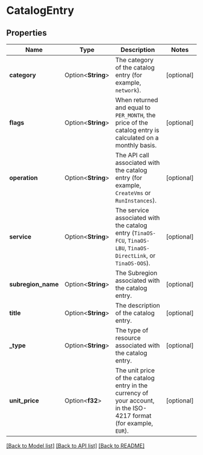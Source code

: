 # CatalogEntry

## Properties

Name | Type | Description | Notes
------------ | ------------- | ------------- | -------------
**category** | Option<**String**> | The category of the catalog entry (for example, `network`). | [optional]
**flags** | Option<**String**> | When returned and equal to `PER_MONTH`, the price of the catalog entry is calculated on a monthly basis. | [optional]
**operation** | Option<**String**> | The API call associated with the catalog entry (for example, `CreateVms` or `RunInstances`). | [optional]
**service** | Option<**String**> | The service associated with the catalog entry (`TinaOS-FCU`, `TinaOS-LBU`, `TinaOS-DirectLink`, or `TinaOS-OOS`). | [optional]
**subregion_name** | Option<**String**> | The Subregion associated with the catalog entry. | [optional]
**title** | Option<**String**> | The description of the catalog entry. | [optional]
**_type** | Option<**String**> | The type of resource associated with the catalog entry. | [optional]
**unit_price** | Option<**f32**> | The unit price of the catalog entry in the currency of your account, in the ISO-4217 format (for example, `EUR`). | [optional]

[[Back to Model list]](../README.md#documentation-for-models) [[Back to API list]](../README.md#documentation-for-api-endpoints) [[Back to README]](../README.md)


